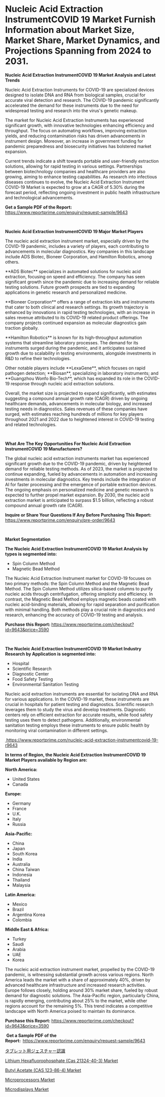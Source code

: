 <p><h1>Nucleic Acid Extraction InstrumentCOVID 19 Market Furnish Information about Market Size, Market Share, Market Dynamics, and Projections Spanning from 2024 to 2031.</h1></p><p><strong>Nucleic Acid Extraction InstrumentCOVID 19 Market Analysis and Latest Trends</strong></p>
<p><p>Nucleic Acid Extraction Instruments for COVID-19 are specialized devices designed to isolate DNA and RNA from biological samples, crucial for accurate viral detection and research. The COVID-19 pandemic significantly accelerated the demand for these instruments due to the need for widespread testing and research into the virus's genetic makeup. </p><p>The market for Nucleic Acid Extraction Instruments has experienced significant growth, with innovative technologies enhancing efficiency and throughput. The focus on automating workflows, improving extraction yields, and reducing contamination risks has driven advancements in instrument design. Moreover, an increase in government funding for pandemic preparedness and biosecurity initiatives has bolstered market expansion.</p><p>Current trends indicate a shift towards portable and user-friendly extraction solutions, allowing for rapid testing in various settings. Partnerships between biotechnology companies and healthcare providers are also growing, aiming to enhance testing capabilities. As research into infectious diseases continues to evolve, the Nucleic Acid Extraction Instrument COVID-19 Market is expected to grow at a CAGR of 5.30% during the forecast period, reflecting ongoing investment in public health infrastructure and technological advancements.</p></p>
<p><strong>Get a Sample PDF of the Report:&nbsp;</strong> <a href="https://www.reportprime.com/enquiry/request-sample/9643">https://www.reportprime.com/enquiry/request-sample/9643</a></p>
<p>&nbsp;</p>
<p><strong>Nucleic Acid Extraction InstrumentCOVID 19 Major Market Players</strong></p>
<p><p>The nucleic acid extraction instrument market, especially driven by the COVID-19 pandemic, includes a variety of players, each contributing to advancements in molecular diagnostics. Key companies in this landscape include ADS Biotec, Bioneer Corporation, and Hamilton Robotics, among others.</p><p>**ADS Biotec** specializes in automated solutions for nucleic acid extraction, focusing on speed and efficiency. The company has seen significant growth since the pandemic due to increasing demand for reliable testing solutions. Future growth prospects are tied to expanding applications in genetic research and personalized medicine.</p><p>**Bioneer Corporation** offers a range of extraction kits and instruments that cater to both clinical and research settings. Its growth trajectory is enhanced by innovations in rapid testing technologies, with an increase in sales revenue attributed to its COVID-19 related product offerings. The company projects continued expansion as molecular diagnostics gain traction globally.</p><p>**Hamilton Robotics** is known for its high-throughput automation systems that streamline laboratory processes. The demand for its instruments surged during the pandemic, and it anticipates sustained growth due to scalability in testing environments, alongside investments in R&D to refine their technologies.</p><p>Other notable players include **LexaGene**, which focuses on rapid pathogen detection; **Biosan**, specializing in laboratory instruments; and **Guangzhou Wonfo Bio-Tech**, which has expanded its role in the COVID-19 response through nucleic acid extraction solutions.</p><p>Overall, the market size is projected to expand significantly, with estimates suggesting a compound annual growth rate (CAGR) driven by ongoing healthcare demands, advancements in molecular biology, and increased testing needs in diagnostics. Sales revenues of these companies have surged, with estimates reaching hundreds of millions for key players throughout 2021 and 2022 due to heightened interest in COVID-19 testing and related technologies.</p></p>
<p>&nbsp;</p>
<p><strong>What Are The Key Opportunities For Nucleic Acid Extraction InstrumentCOVID 19 Manufacturers?</strong></p>
<p><p>The global nucleic acid extraction instruments market has experienced significant growth due to the COVID-19 pandemic, driven by heightened demand for reliable testing methods. As of 2023, the market is projected to continue expanding, fueled by advancements in automation and increasing investments in molecular diagnostics. Key trends include the integration of AI for faster processing and the emergence of portable extraction devices. The ongoing emphasis on personalized medicine and genetic research is expected to further propel market expansion. By 2030, the nucleic acid extraction market is anticipated to surpass $1.5 billion, reflecting a robust compound annual growth rate (CAGR).</p></p>
<p><strong>Inquire or Share Your Questions If Any Before Purchasing This Report:</strong> <a href="https://www.reportprime.com/enquiry/pre-order/9643">https://www.reportprime.com/enquiry/pre-order/9643</a></p>
<p>&nbsp;</p>
<p><strong>Market Segmentation</strong></p>
<p><strong>The Nucleic Acid Extraction InstrumentCOVID 19 Market Analysis by types is segmented into:</strong></p>
<p><ul><li>Spin Column Method</li><li>Magnetic Bead Method</li></ul></p>
<p><p>The Nucleic Acid Extraction Instrument market for COVID-19 focuses on two primary methods: the Spin Column Method and the Magnetic Bead Method. The Spin Column Method utilizes silica-based columns to purify nucleic acids through centrifugation, offering simplicity and efficiency. In contrast, the Magnetic Bead Method employs magnetic beads coated with nucleic acid-binding materials, allowing for rapid separation and purification with minimal handling. Both methods play a crucial role in diagnostics and research, enhancing the accuracy of COVID-19 testing and analysis.</p></p>
<p><strong>Purchase this Report:&nbsp;</strong><a href="https://www.reportprime.com/checkout?id=9643&price=3590">https://www.reportprime.com/checkout?id=9643&price=3590</a></p>
<p>&nbsp;</p>
<p><strong>The Nucleic Acid Extraction InstrumentCOVID 19 Market Industry Research by Application is segmented into:</strong></p>
<p><ul><li>Hospital</li><li>Scientific Research</li><li>Diagnostic Center</li><li>Food Safety Testing</li><li>Environmental Sanitation Testing</li></ul></p>
<p><p>Nucleic acid extraction instruments are essential for isolating DNA and RNA for various applications. In the COVID-19 market, these instruments are crucial in hospitals for patient testing and diagnostics. Scientific research leverages them to study the virus and develop treatments. Diagnostic centers rely on efficient extraction for accurate results, while food safety testing uses them to detect pathogens. Additionally, environmental sanitation testing employs these instruments to ensure public health by monitoring viral contamination in different settings.</p></p>
<p><a href="https://www.reportprime.com/nucleic-acid-extraction-instrumentcovid-19-r9643">&nbsp;https://www.reportprime.com/nucleic-acid-extraction-instrumentcovid-19-r9643</a></p>
<p><strong>In terms of Region, the Nucleic Acid Extraction InstrumentCOVID 19 Market Players available by Region are:</strong></p>
<p>
    <p> <strong> North America: </strong>
        <ul>
            <li>United States</li>
            <li>Canada</li>
        </ul>
        </p> 
    <p> <strong> Europe: </strong>
        <ul>
            <li>Germany</li>
            <li>France</li>
            <li>U.K.</li>
            <li>Italy</li>
            <li>Russia</li>
        </ul>
        </p> 
    <p> <strong> Asia-Pacific: </strong>
        <ul>
            <li>China</li>
            <li>Japan</li>
            <li>South Korea</li>
            <li>India</li>
            <li>Australia</li>
            <li>China Taiwan</li>
            <li>Indonesia</li>
            <li>Thailand</li>
            <li>Malaysia</li>
        </ul>
        </p> 
    <p> <strong> Latin America: </strong>
        <ul>
            <li>Mexico</li>
            <li>Brazil</li>
            <li>Argentina Korea</li>
            <li>Colombia</li>
        </ul>
        </p> 
    <p> <strong> Middle East & Africa: </strong>
        <ul>
            <li>Turkey</li>
            <li>Saudi</li>
            <li>Arabia</li>
            <li>UAE</li>
            <li>Korea</li>
        </ul>
    </p>
    </p>
<p><p>The nucleic acid extraction instrument market, propelled by the COVID-19 pandemic, is witnessing substantial growth across various regions. North America leads the market with a share of approximately 40%, driven by advanced healthcare infrastructure and increased research activities. Europe follows closely, holding around 30% market share, fueled by robust demand for diagnostic solutions. The Asia-Pacific region, particularly China, is rapidly emerging, contributing about 25% to the market, while other regions account for the remaining 5%. This trend indicates a competitive landscape with North America poised to maintain its dominance.</p></p>
<p><strong>Purchase this Report: </strong><a href="https://www.reportprime.com/checkout?id=9643&price=3590">https://www.reportprime.com/checkout?id=9643&price=3590</a></p>
<p>&nbsp;<strong>Get a Sample PDF of the Report:&nbsp;&nbsp;</strong><a href="https://www.reportprime.com/enquiry/request-sample/9643">https://www.reportprime.com/enquiry/request-sample/9643</a></p>
<p><strong></strong></p>
<p><p><a href="https://medium.com/@beaudamore/gesture-recognition-for-tablets-market-%E3%81%AF-%E3%82%B3%E3%82%B9%E3%83%88%E7%AE%A1%E7%90%86%E3%81%A8%E5%8A%B9%E7%8E%87%E5%90%91%E4%B8%8A%E3%82%92%E5%84%AA%E5%85%88%E3%81%97%E3%81%BE%E3%81%99-%E3%81%95%E3%82%89%E3%81%AB-%E5%A0%B1%E5%91%8A%E6%9B%B8%E3%81%AF%E5%B8%82%E5%A0%B4%E3%81%AE%E9%9C%80%E8%A6%81%E9%9D%A2%E3%81%A8%E4%BE%9B%E7%B5%A6%E9%9D%A2%E3%81%AE%E4%B8%A1%E6%96%B9%E3%82%92%E3%82%AB%E3%83%90%E3%83%BC%E3%81%97%E3%81%A6%E3%81%84%E3%81%BE%E3%81%99-gesture-3b37fc034c15">タブレット用ジェスチャー認識</a></p><p><a href="https://medium.com/@rania98r2024/the-market-for-lithium-hexafluorophosphate-cas-21324-40-3-market-is-examined-in-this-report-461f22667d7c">Lithium Hexafluorophosphate (Cas 21324-40-3) Market</a></p><p><a href="https://medium.com/@rania98r2024/the-butyl-acetate-cas-123-86-4-market-prioritizes-cost-control-and-efficiency-enhancement-525f96a72486">Butyl Acetate (CAS 123-86-4) Market</a></p><p><a href="https://www.linkedin.com/pulse/microprocessors-market-size-share-trends-analysis-report-msg0e?trackingId=8V95LqSZSgyTL7KxDjApug%3D%3D">Microprocessors Market</a></p><p><a href="https://www.linkedin.com/pulse/microdisplays-market-trends-growth-outlook-2024-2031-ktpbc?trackingId=aOsmYJPVQ4qSzOFI3sht0Q%3D%3D">Microdisplays Market</a></p></p>